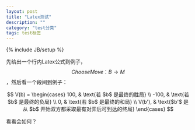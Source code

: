 ```yaml
---
layout: post
title: "Latex测试"
description: ""
category: "test分类"
tags: test标签
---
```

{% include JB/setup %}



先给出一个行内Latex公式到例子，$$ChooseMove：B \to M$$，然后看一个段间到例子：

$$
V(b) = 
\begin{cases}
100, & \text{若 $b$ 是最终的胜局} \\
-100, & \text{若 $b$ 是最终的负局} \\
0, & \text{若 $b$ 是最终的和局} \\
V(b'), & \text{$b'$ 是从 $b$ 开始双方都采取最有对弈后可到达的终局}
\end{cases}
$$

看看会如何？
